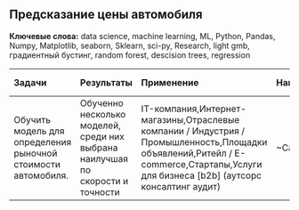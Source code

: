 ## Предсказание цены автомобиля
**Ключевые слова:** data science, machine learning, ML, Python, Pandas, Numpy, Matplotlib, seaborn, Sklearn, sci-py, Research, light gmb, градиентный бустинг, random forest, descision trees,  regression

| Задачи | Результаты | Применение |Навыки и инстументы| Статус проекта |
| :- | :- | :- | :- |:- |
| Обучить модель для определения рыночной стоимости автомобиля.| Обученно несколько моделей, среди них выбрана наилучшая по скорости и точности|IT-компания,Интернет-магазины,Отраслевые компании / Индустрия / Промышленность,Площадки объявлений,Ритейл / E-commerce,Стартапы,Услуги для бизнеса [b2b] (аутсорс консалтинг аудит) |~CatBoost~,LightGBM,Pandas,numpy,sklearn| *В работе*|


